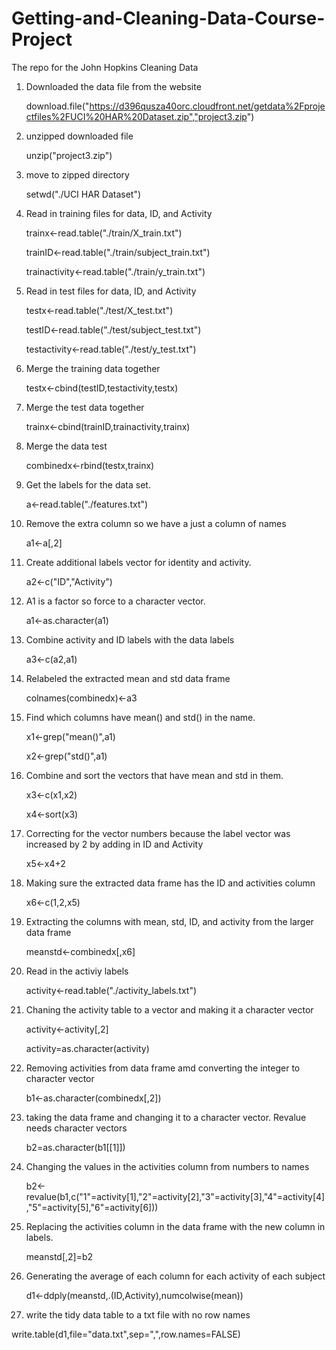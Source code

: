 Getting-and-Cleaning-Data-Course-Project
========================================

The repo for the John Hopkins Cleaning Data



1)	Downloaded the data file from the website

    download.file("https://d396qusza40orc.cloudfront.net/getdata%2Fprojectfiles%2FUCI%20HAR%20Dataset.zip","project3.zip")

2)	unzipped downloaded file

    unzip("project3.zip")

3)	move to zipped directory 

    setwd("./UCI HAR Dataset")

4)	Read in training files for data, ID, and Activity

    trainx<-read.table("./train/X_train.txt")

    trainID<-read.table("./train/subject_train.txt")

    trainactivity<-read.table("./train/y_train.txt")

5)	Read in test files for data, ID, and Activity

    testx<-read.table("./test/X_test.txt")

    testID<-read.table("./test/subject_test.txt")

    testactivity<-read.table("./test/y_test.txt")

6)	Merge the training data together

    testx<-cbind(testID,testactivity,testx)
    
    
7)	Merge the test data together

    trainx<-cbind(trainID,trainactivity,trainx)


8)	Merge the data test

    combinedx<-rbind(testx,trainx)
    
9)	Get the labels for the data set.

    a<-read.table("./features.txt")

10)	Remove the extra column so we have a just a column of names

    a1<-a[,2]

11)	Create additional labels vector for identity and activity.

    a2<-c("ID","Activity")

3)	A1 is a factor so force to a character vector.

    a1<-as.character(a1)

14)	Combine activity and ID labels with the data labels

    a3<-c(a2,a1)
    
15)	Relabeled the extracted mean and std data frame

    colnames(combinedx)<-a3

16)	Find which columns have mean() and std() in the name.

    x1<-grep("mean()",a1)

	  x2<-grep("std()",a1)

17) Combine and sort the vectors that have mean and std in them.

    x3<-c(x1,x2)

    x4<-sort(x3)

18) Correcting for the vector numbers because the label vector was increased by 2 by adding in ID and Activity

    x5<-x4+2

19) Making sure the extracted data frame has the ID and activities column

    x6<-c(1,2,x5)

20) Extracting the columns with mean, std, ID, and activity from the larger data frame

    meanstd<-combinedx[,x6]

21) Read in the activiy labels

    activity<-read.table("./activity_labels.txt")

22) Chaning the activity table to a vector and making it a character vector

    activity<-activity[,2]

    activity=as.character(activity)

23) Removing activities from data frame amd converting the integer to character vector

	b1<-as.character(combinedx[,2])

24) taking the data frame and changing it to a character vector.  Revalue needs character vectors

	b2=as.character(b1[[1]]) 
	
25)	Changing the values in the activities column from numbers to names

    b2<-revalue(b1,c("1"=activity[1],"2"=activity[2],"3"=activity[3],"4"=activity[4],"5"=activity[5],"6"=activity[6]))

26) Replacing the activities column in the data frame with the new column in labels. 

    meanstd[,2]=b2


31) Generating the average of each column for each activity of each subject

    d1<-ddply(meanstd,.(ID,Activity),numcolwise(mean))
  
32) write the tidy data table to a txt file with no row names

  write.table(d1,file="data.txt",sep=",",row.names=FALSE)
    
